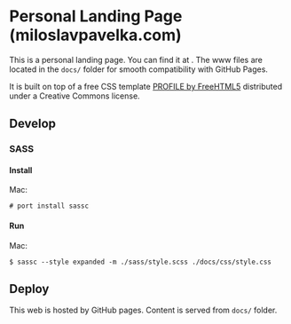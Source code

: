 Personal Landing Page (miloslavpavelka.com)
===

This is a personal landing page. You can find it at [](https://miloslavpavelka.com).
The www files are located in the `docs/` folder for smooth compatibility with GitHub Pages.

It is built on top of a free CSS template [PROFILE by FreeHTML5](https://www.free-css.com/free-css-templates/page242/profile) distributed under a Creative Commons license.

## Develop

### SASS

#### Install

Mac:

	# port install sassc

#### Run

Mac:

	$ sassc --style expanded -m ./sass/style.scss ./docs/css/style.css

## Deploy

This web is hosted by GitHub pages. Content is served from `docs/` folder.
